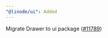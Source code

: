 ```yaml
---
"@linode/ui": Added
---
```


Migrate Drawer to ui package ([#11789](https://github.com/linode/manager/pull/11789))
